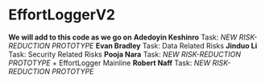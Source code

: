 # EffortLoggerV2
**We will add to this code as we go on**
**Adedoyin Keshinro** Task: _NEW RISK-REDUCTION PROTOTYPE_
**Evan Bradley** Task: Data Related Risks
**Jinduo Li** Task: Security Related Risks
**Pooja Nara** Task: _NEW RISK-REDUCTION PROTOTYPE_ + EffortLogger Mainline
**Robert Naff** Task: _NEW RISK-REDUCTION PROTOTYPE_
